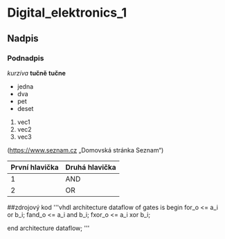 # Digital_elektronics_1
## Nadpis
### Podnadpis
*kurzíva*
**tučně**
__tučne__

- jedna
- dva
- pet
- deset

1. vec1
5. vec2
10. vec3

(https://www.seznam.cz „Domovská stránka Seznam“)

První hlavička | Druhá hlavička
-------------- |---------------
1 | AND
2 | OR

##zdrojový kod
'''vhdl
architecture dataflow of gates is
begin
    for_o  <= a_i or b_i;
    fand_o <= a_i and b_i;
    fxor_o <= a_i xor b_i;

end architecture dataflow;
'''
